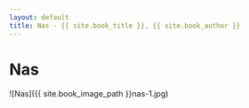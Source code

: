 ```yaml
---
layout: default
title: Nas - {{ site.book_title }}, {{ site.book_author }}
---
```


# Nas

![Nas]({{ site.book_image_path }}nas-1.jpg)
